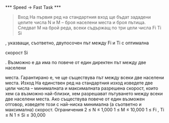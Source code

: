 *** Speed -> Fast Task ***
>Вход
На първия ред на стандартния вход ще бъдат зададени целите числа N и M –
броя населени места и броя пътища. Следват M на брой реда, всеки съдържащ по три
цели числа Fi Ti Si

, указващи, съответно, двупосочен път между Fi и Ti с оптимална

скорост Si

. Възможно е да има по повече от един директен път между две населени

места. Гарантирано е, че ще съществува път между всеки две населени места.
Изход
На единствен ред на стандартния изход изведете две цели числа – минималната
и максималната разрешена скорост, които хем са възможно най-близки, хем разрешават
пътуването между всеки две населени места. Ако съществува повече от един възможен
отговор, изведете този с най-ниска минимална (а съответно и максимална) скорост.
Ограничения
2 ≤ N ≤ 1,000
1 ≤ М ≤ 10,000
1 ≤ Fi
, Ti ≤ N
1 ≤ Si ≤ 30,000
